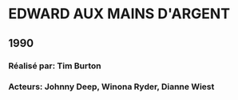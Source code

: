 # **EDWARD AUX MAINS D'ARGENT**
## **1990**
### **Réalisé par: Tim Burton**
### **Acteurs: Johnny Deep, Winona Ryder, Dianne Wiest**
